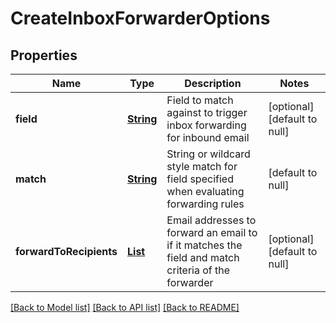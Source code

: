 # CreateInboxForwarderOptions
## Properties

Name | Type | Description | Notes
------------ | ------------- | ------------- | -------------
**field** | [**String**](string) | Field to match against to trigger inbox forwarding for inbound email | [optional] [default to null]
**match** | [**String**](string) | String or wildcard style match for field specified when evaluating forwarding rules | [default to null]
**forwardToRecipients** | [**List**](string) | Email addresses to forward an email to if it matches the field and match criteria of the forwarder | [optional] [default to null]

[[Back to Model list]](../README#documentation-for-models) [[Back to API list]](../README#documentation-for-api-endpoints) [[Back to README]](../README)

